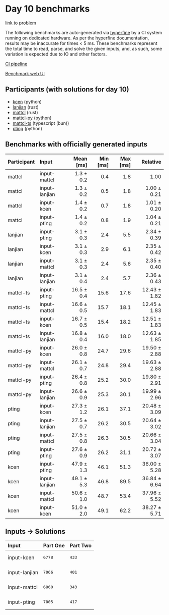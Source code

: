 # Day 10 benchmarks

[link to problem](https://adventofcode.com/2023/day/10)

The following benchmarks are auto-generated via
[hyperfine](https://github.com/sharkdp/hyperfine) by a CI system running on
dedicated hardware. As per the hyperfine documentation, results may be
inaccurate for times < 5 ms. These benchmarks represent the total time to read,
parse, and solve the given inputs, and, as such, some variation is expected due
to IO and other factors.

[CI pipeline](http://ci.papercode.net:8080/teams/main/pipelines/aoc2023)

[Benchmark web UI](https://aoc.ancalagon.black)


## Participants (with solutions for day 10)

- [kcen](https://github.com/kcen/aoc2023) (python)
- [lanjian](https://github.com/lanjian/aoc-2023) (rust)
- [mattcl](https://github.com/mattcl/aoc2023) (rust)
- [mattcl-py](https://github.com/mattcl/aoc2023-py) (python)
- [mattcl-ts](https://github.com/mattcl/aoc2023-js) (typescript (bun))
- [pting](https://github.com/pting/aoc2023) (python)


## Benchmarks with officially generated inputs

| Participant | Input | Mean [ms] | Min [ms] | Max [ms] | Relative |
|:---|:---|---:|---:|---:|---:|
| mattcl | input-mattcl | 1.3 ± 0.2 | 0.4 | 1.8 | 1.00 |
| mattcl | input-lanjian | 1.3 ± 0.2 | 0.5 | 1.8 | 1.00 ± 0.21 |
| mattcl | input-kcen | 1.4 ± 0.2 | 0.7 | 1.8 | 1.01 ± 0.20 |
| mattcl | input-pting | 1.4 ± 0.2 | 0.8 | 1.9 | 1.04 ± 0.21 |
| lanjian | input-pting | 3.1 ± 0.3 | 2.4 | 5.5 | 2.34 ± 0.39 |
| lanjian | input-kcen | 3.1 ± 0.3 | 2.9 | 6.1 | 2.35 ± 0.42 |
| lanjian | input-mattcl | 3.1 ± 0.3 | 2.4 | 5.6 | 2.35 ± 0.40 |
| lanjian | input-lanjian | 3.1 ± 0.4 | 2.4 | 5.7 | 2.36 ± 0.43 |
| mattcl-ts | input-pting | 16.5 ± 0.4 | 15.6 | 17.6 | 12.43 ± 1.82 |
| mattcl-ts | input-mattcl | 16.6 ± 0.5 | 15.7 | 18.1 | 12.45 ± 1.83 |
| mattcl-ts | input-kcen | 16.7 ± 0.5 | 15.4 | 18.2 | 12.51 ± 1.83 |
| mattcl-ts | input-lanjian | 16.8 ± 0.4 | 16.0 | 18.0 | 12.63 ± 1.85 |
| mattcl-py | input-kcen | 26.0 ± 0.8 | 24.7 | 29.6 | 19.50 ± 2.88 |
| mattcl-py | input-mattcl | 26.1 ± 0.7 | 24.8 | 29.4 | 19.63 ± 2.88 |
| mattcl-py | input-pting | 26.4 ± 0.8 | 25.2 | 30.0 | 19.80 ± 2.91 |
| mattcl-py | input-lanjian | 26.6 ± 0.9 | 25.3 | 30.1 | 19.99 ± 2.96 |
| pting | input-kcen | 27.3 ± 1.2 | 26.1 | 37.1 | 20.48 ± 3.09 |
| pting | input-lanjian | 27.5 ± 0.7 | 26.2 | 30.5 | 20.64 ± 3.02 |
| pting | input-mattcl | 27.5 ± 0.8 | 26.3 | 30.5 | 20.66 ± 3.04 |
| pting | input-pting | 27.6 ± 0.9 | 26.2 | 31.1 | 20.72 ± 3.07 |
| kcen | input-pting | 47.9 ± 1.3 | 46.1 | 51.3 | 36.00 ± 5.28 |
| kcen | input-lanjian | 49.1 ± 5.3 | 46.8 | 89.5 | 36.84 ± 6.64 |
| kcen | input-mattcl | 50.6 ± 1.0 | 48.7 | 53.4 | 37.96 ± 5.52 |
| kcen | input-kcen | 51.0 ± 2.0 | 49.1 | 62.2 | 38.27 ± 5.71 |


## Inputs -> Solutions

| Input | Part One | Part Two |
|:---|:---|:---|
|input-kcen|<pre>6778</pre>|<pre>433</pre>|
|input-lanjian|<pre>7066</pre>|<pre>401</pre>|
|input-mattcl|<pre>6860</pre>|<pre>343</pre>|
|input-pting|<pre>7005</pre>|<pre>417</pre>|